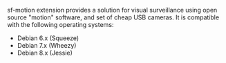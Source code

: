 sf-motion extension provides a solution for visual surveillance using open
source "motion" software, and set of cheap USB cameras. It is compatible
with the following operating systems:

- Debian 6.x (Squeeze)
- Debian 7.x (Wheezy)
- Debian 8.x (Jessie)
